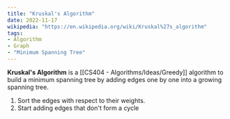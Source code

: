 ```yaml
---
title: "Kruskal's Algorithm"
date: 2022-11-17
wikipedia: "https://en.wikipedia.org/wiki/Kruskal%27s_algorithm"
tags:
- Algorithm
- Graph
- "Minimum Spanning Tree"
---
```


**Kruskal's Algorithm** is a [[CS404 - Algorithms/Ideas/Greedy]] algorithm to build a minimum spanning tree by adding edges one by one into a growing spanning tree.

1. Sort the edges with respect to their weights.
2. Start adding edges that don't form a cycle